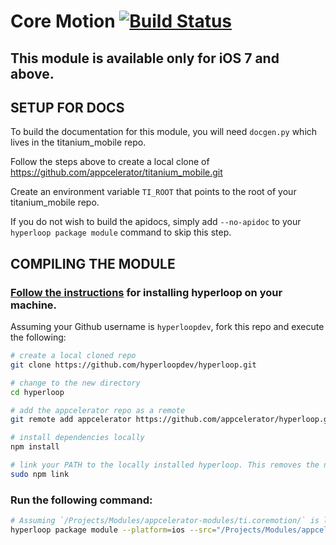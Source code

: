 Core Motion [![Build Status](https://travis-ci.org/appcelerator-modules/ti.coremotion.svg)](https://travis-ci.org/appcelerator-modules/ti.coremotion)
==========

## This module is available only for iOS 7 and above.

SETUP FOR DOCS
--------------

To build the documentation for this module, you will need `docgen.py` which lives in the titanium_mobile repo.

Follow the steps above to create a local clone of https://github.com/appcelerator/titanium_mobile.git

Create an environment variable `TI_ROOT` that points to the root of your titanium_mobile repo.

If you do not wish to build the apidocs, simply add `--no-apidoc` to your `hyperloop package module` command to skip this step.

COMPILING THE MODULE
--------------------

### [Follow the instructions](https://github.com/appcelerator/hyperloop/blob/master/README.md) for installing hyperloop on your machine.

Assuming your Github username is `hyperloopdev`, fork this repo and execute the following:

```bash
# create a local cloned repo
git clone https://github.com/hyperloopdev/hyperloop.git

# change to the new directory
cd hyperloop

# add the appcelerator repo as a remote
git remote add appcelerator https://github.com/appcelerator/hyperloop.git

# install dependencies locally
npm install

# link your PATH to the locally installed hyperloop. This removes the need to `npm install` after changes
sudo npm link
```

### Run the following command:

```bash
# Assuming `/Projects/Modules/appcelerator-modules/ti.coremotion/` is location of this module and `/Projects/Modules/appcelerator-modules/ti.coremotion/ios/build/`  is where you want the compiled module.
hyperloop package module --platform=ios --src="/Projects/Modules/appcelerator-modules/ti.coremotion/ios" --dest="/Projects/Modules/appcelerator-modules/ti.coremotion/ios/build/"
```
